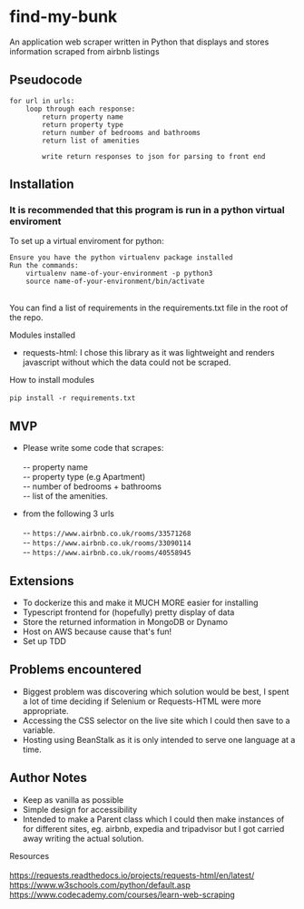 # find-my-bunk
An application web scraper written in Python that displays and stores information scraped from airbnb listings

## Pseudocode
```
for url in urls:
    loop through each response:
        return property name
        return property type
        return number of bedrooms and bathrooms
        return list of amenities

        write return responses to json for parsing to front end
```

## Installation
### It is recommended that this program is run in a python virtual enviroment
To set up a virtual enviroment for python:<br>

```
Ensure you have the python virtualenv package installed
Run the commands:
    virtualenv name-of-your-environment -p python3
    source name-of-your-environment/bin/activate
```
<br>
You can find a list of requirements in the requirements.txt file in the root of the repo.

Modules installed
- requests-html: I chose this library as it was lightweight and renders javascript without which the data could not be scraped.

How to install modules<br><br>
`pip install -r requirements.txt`

## MVP
- Please write some code that scrapes: <br><br>
-- property name <br>
-- property type (e.g Apartment) <br>
-- number of bedrooms + bathrooms <br>
-- list of the amenities.

- from the following 3 urls <br><br>
-- `https://www.airbnb.co.uk/rooms/33571268` <br>
-- `https://www.airbnb.co.uk/rooms/33090114` <br>
-- `https://www.airbnb.co.uk/rooms/40558945` <br>

## Extensions
- To dockerize this and make it MUCH MORE easier for installing
- Typescript frontend for (hopefully) pretty display of data
- Store the returned information in MongoDB or Dynamo
- Host on AWS because cause that's fun!
- Set up TDD

## Problems encountered
- Biggest problem was discovering which solution would be best, I spent a lot of time deciding if Selenium or Requests-HTML were more appropriate.
- Accessing the CSS selector on the live site which I could then save to a variable.
- Hosting using BeanStalk as it is only intended to serve one language at a time.

## Author Notes
- Keep as vanilla as possible
- Simple design for accessibility
- Intended to make a Parent class which I could then make instances of for different sites, eg. airbnb, expedia and tripadvisor but I got carried away writing the actual solution.

Resources<br><br>
https://requests.readthedocs.io/projects/requests-html/en/latest/ <br>
https://www.w3schools.com/python/default.asp <br>
https://www.codecademy.com/courses/learn-web-scraping
